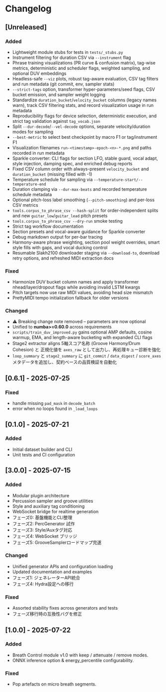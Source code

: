 # Changelog

## [Unreleased]
### Added
- Lightweight module stubs for tests in `tests/_stubs.py`
- Instrument filtering for duration CSV via `--instrument` flag
- Phrase training visualizations (PR curve & confusion matrix), tag-wise metrics,
  deterministic and scheduler flags, weighted sampling, and optional DUV embeddings
- Headless-safe `--viz` plots, robust tag-aware evaluation, CSV tag filters and run
  metadata (git commit, env, sampler stats)
- `--strict-tags` option, transformer hyper-parameters/seed flags, CSV bucket
  emission, and sampler weight logging
- Standardize `duration_bucket`/`velocity_bucket` columns (legacy names warn),
  track CSV filtering stats, and record visualization usage in run metadata
- Reproducibility flags for device selection, deterministic execution, and
  strict tag validation against `tag_vocab.json`
- Split `--dur-decode`/`--vel-decode` options, separate velocity/duration modes
  for sampling
- `--best-metric` to select best checkpoint by macro F1 or tag/instrument F1
 - Visualization filenames `run-<timestamp>-epoch-<n>-*.png` and paths recorded in run metadata
 - Sparkle converter: CLI flags for section LFO, stable guard, vocal adapt, style injection, damping spec, and enriched debug reports
 - Fixed CSV column order with always-present `velocity_bucket` and
  `duration_bucket` (missing filled with -1)
- Temperature schedule for sampling via `--temperature-start/--temperature-end`
- Duration clamping via `--dur-max-beats` and recorded temperature schedule metadata
- Optional pitch-loss label smoothing (`--pitch-smoothing`) and per-loss CSV metrics
- `tools.corpus_to_phrase_csv --hash-split` for order-independent splits and new
  `guitar_low`/`guitar_lead` pitch presets
- `tools.corpus_to_phrase_csv --dry-run` smoke testing
- Strict tag workflow documentation
- Section presets and vocal-aware guidance for Sparkle converter
- Debug markdown output for per-bar tracing
- Harmony-aware phrase weighting, section pool weight overrides, smart style fills with gaps, and vocal ducking control
- Resumable Slakh2100 downloader staging via `--download-to`, download retry options, and refreshed MIDI extraction docs
### Fixed
- Harmonize DUV bucket column names and apply transformer nhead/layer/dropout
  flags while avoiding invalid LSTM kwargs
- Pitch targets now use raw MIDI values, avoiding head size mismatch
- PrettyMIDI tempo initialization fallback for older versions
### Changed
- ⚠️ Breaking change note removed – parameters are now optional
- Unified to **numba>=0.60.0** across requirements
- `scripts/train_duv_improved.py` gains optional AMP defaults, cosine warmup,
  EMA, and length-aware bucketing with expanded CLI flags
- Stage2 extractor aligns 5軸スコア名称 (Groove Harmony/Drum Cohesion) と
  正規化値を `axes_raw` として出力し、再処理キュー診断を強化
- `loop_summary` と `stage2_summary` に `git_commit` / `data_digest` /
  `score_axes` メタデータを追加し、契約ベースの品質検証を自動化

## [0.6.1] - 2025-07-25
### Fixed
- handle missing `pad_mask` in `decode_batch`
- error when no loops found in `_load_loops`

## [0.1.0] - 2025-07-21
### Added
- Initial dataset builder and CLI
- Unit tests and CI configuration

## [3.0.0] - 2025-07-15

### Added
- Modular plugin architecture
- Percussion sampler and groove utilities
- Style and auxiliary tag conditioning
- WebSocket bridge for realtime generation
- フェーズ0: 基盤機能とCLI整理
- フェーズ2: PercGenerator 試作
- フェーズ3: Style/Auxタグ対応
- フェーズ4: WebSocket ブリッジ
- フェーズ5: GrooveSamplerロードマップ完遂

### Changed
- Unified generator APIs and configuration loading
- Updated documentation and examples
- フェーズ1: ジェネレーターAPI統合
- フェーズ4: Hydra設定への移行

### Fixed
- Assorted stability fixes across generators and tests
- フェーズ移行時の互換性バグを修正
## [1.0.0] - 2025-07-22

### Added
- Breath Control module v1.0 with keep / attenuate / remove modes.
- ONNX inference option & energy_percentile configurability.

### Fixed
- Pop artefacts on micro breath segments.

